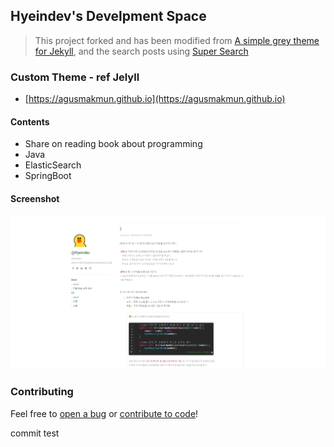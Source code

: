 ## Hyeindev's Develpment Space

> This project forked and has been modified from [A simple grey theme for Jekyll](https://github.com/liamsymonds/simplygrey-jekyll),
> and the search posts using [Super Search](https://github.com/chinchang/super-search)

### Custom Theme - ref Jelyll
* [https://agusmakmun.github.io](https://agusmakmun.github.io)

#### Contents
* Share on reading book about programming
* Java
* ElasticSearch
* SpringBoot

#### Screenshot
![Screenshot Post Page](./static/img/page_intro.png  "Screenshot Post Page")


### Contributing

Feel free to [open a bug](https://github.com/agusmakmun/agusmakmun.github.io/issues) or [contribute to code](https://github.com/agusmakmun/agusmakmun.github.io/pulls)!


commit test 